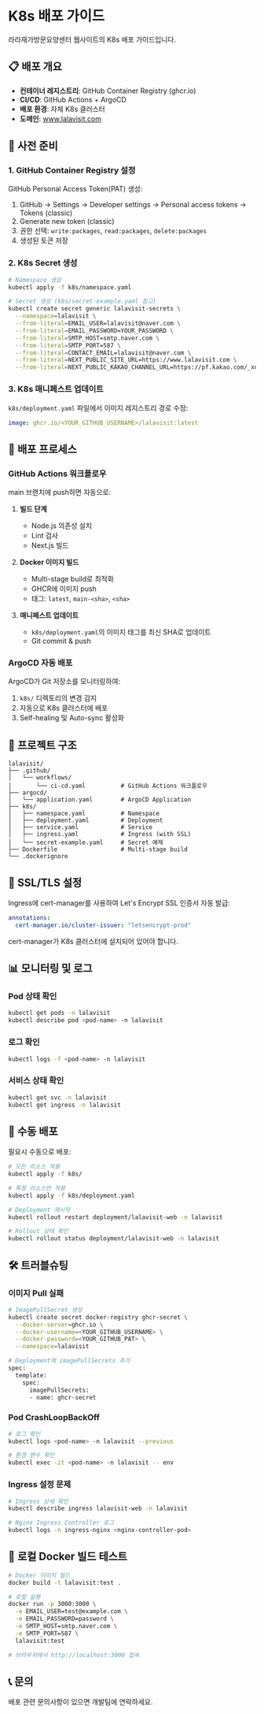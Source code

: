 # K8s 배포 가이드

라라재가방문요양센터 웹사이트의 K8s 배포 가이드입니다.

## 📋 배포 개요

- **컨테이너 레지스트리**: GitHub Container Registry (ghcr.io)
- **CI/CD**: GitHub Actions + ArgoCD
- **배포 환경**: 자체 K8s 클러스터
- **도메인**: www.lalavisit.com

## 🔧 사전 준비

### 1. GitHub Container Registry 설정

GitHub Personal Access Token(PAT) 생성:
1. GitHub → Settings → Developer settings → Personal access tokens → Tokens (classic)
2. Generate new token (classic)
3. 권한 선택: `write:packages`, `read:packages`, `delete:packages`
4. 생성된 토큰 저장

### 2. K8s Secret 생성

```bash
# Namespace 생성
kubectl apply -f k8s/namespace.yaml

# Secret 생성 (k8s/secret-example.yaml 참고)
kubectl create secret generic lalavisit-secrets \
  --namespace=lalavisit \
  --from-literal=EMAIL_USER=lalavisit@naver.com \
  --from-literal=EMAIL_PASSWORD=YOUR_PASSWORD \
  --from-literal=SMTP_HOST=smtp.naver.com \
  --from-literal=SMTP_PORT=587 \
  --from-literal=CONTACT_EMAIL=lalavisit@naver.com \
  --from-literal=NEXT_PUBLIC_SITE_URL=https://www.lalavisit.com \
  --from-literal=NEXT_PUBLIC_KAKAO_CHANNEL_URL=https://pf.kakao.com/_xnxoxoxG/chat
```

### 3. K8s 매니페스트 업데이트

`k8s/deployment.yaml` 파일에서 이미지 레지스트리 경로 수정:
```yaml
image: ghcr.io/<YOUR_GITHUB_USERNAME>/lalavisit:latest
```

## 🚀 배포 프로세스

### GitHub Actions 워크플로우

main 브랜치에 push하면 자동으로:

1. **빌드 단계**
   - Node.js 의존성 설치
   - Lint 검사
   - Next.js 빌드

2. **Docker 이미지 빌드**
   - Multi-stage build로 최적화
   - GHCR에 이미지 push
   - 태그: `latest`, `main-<sha>`, `<sha>`

3. **매니페스트 업데이트**
   - `k8s/deployment.yaml`의 이미지 태그를 최신 SHA로 업데이트
   - Git commit & push

### ArgoCD 자동 배포

ArgoCD가 Git 저장소를 모니터링하여:

1. `k8s/` 디렉토리의 변경 감지
2. 자동으로 K8s 클러스터에 배포
3. Self-healing 및 Auto-sync 활성화

## 📁 프로젝트 구조

```
lalavisit/
├── .github/
│   └── workflows/
│       └── ci-cd.yaml          # GitHub Actions 워크플로우
├── argocd/
│   └── application.yaml        # ArgoCD Application
├── k8s/
│   ├── namespace.yaml          # Namespace
│   ├── deployment.yaml         # Deployment
│   ├── service.yaml            # Service
│   ├── ingress.yaml            # Ingress (with SSL)
│   └── secret-example.yaml     # Secret 예제
├── Dockerfile                  # Multi-stage build
└── .dockerignore
```

## 🔐 SSL/TLS 설정

Ingress에 cert-manager를 사용하여 Let's Encrypt SSL 인증서 자동 발급:

```yaml
annotations:
  cert-manager.io/cluster-issuer: "letsencrypt-prod"
```

cert-manager가 K8s 클러스터에 설치되어 있어야 합니다.

## 📊 모니터링 및 로그

### Pod 상태 확인
```bash
kubectl get pods -n lalavisit
kubectl describe pod <pod-name> -n lalavisit
```

### 로그 확인
```bash
kubectl logs -f <pod-name> -n lalavisit
```

### 서비스 상태 확인
```bash
kubectl get svc -n lalavisit
kubectl get ingress -n lalavisit
```

## 🔄 수동 배포

필요시 수동으로 배포:

```bash
# 모든 리소스 적용
kubectl apply -f k8s/

# 특정 리소스만 적용
kubectl apply -f k8s/deployment.yaml

# Deployment 재시작
kubectl rollout restart deployment/lalavisit-web -n lalavisit

# Rollout 상태 확인
kubectl rollout status deployment/lalavisit-web -n lalavisit
```

## 🛠️ 트러블슈팅

### 이미지 Pull 실패

```bash
# ImagePullSecret 생성
kubectl create secret docker-registry ghcr-secret \
  --docker-server=ghcr.io \
  --docker-username=<YOUR_GITHUB_USERNAME> \
  --docker-password=<YOUR_GITHUB_PAT> \
  --namespace=lalavisit

# Deployment에 imagePullSecrets 추가
spec:
  template:
    spec:
      imagePullSecrets:
      - name: ghcr-secret
```

### Pod CrashLoopBackOff

```bash
# 로그 확인
kubectl logs <pod-name> -n lalavisit --previous

# 환경 변수 확인
kubectl exec -it <pod-name> -n lalavisit -- env
```

### Ingress 설정 문제

```bash
# Ingress 상세 확인
kubectl describe ingress lalavisit-web -n lalavisit

# Nginx Ingress Controller 로그
kubectl logs -n ingress-nginx <nginx-controller-pod>
```

## 🔧 로컬 Docker 빌드 테스트

```bash
# Docker 이미지 빌드
docker build -t lalavisit:test .

# 로컬 실행
docker run -p 3000:3000 \
  -e EMAIL_USER=test@example.com \
  -e EMAIL_PASSWORD=password \
  -e SMTP_HOST=smtp.naver.com \
  -e SMTP_PORT=587 \
  lalavisit:test

# 브라우저에서 http://localhost:3000 접속
```

## 📞 문의

배포 관련 문의사항이 있으면 개발팀에 연락하세요.
